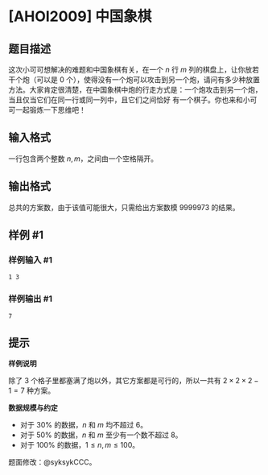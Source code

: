# [AHOI2009] 中国象棋

## 题目描述

这次小可可想解决的难题和中国象棋有关，在一个 $n$ 行 $m$ 列的棋盘上，让你放若干个炮（可以是 $0$ 个），使得没有一个炮可以攻击到另一个炮，请问有多少种放置方法。大家肯定很清楚，在中国象棋中炮的行走方式是：一个炮攻击到另一个炮，当且仅当它们在同一行或同一列中，且它们之间恰好 有一个棋子。你也来和小可可一起锻炼一下思维吧！


## 输入格式

一行包含两个整数 $n,m$，之间由一个空格隔开。


## 输出格式

总共的方案数，由于该值可能很大，只需给出方案数模 $9999973$ 的结果。


## 样例 #1

### 样例输入 #1
```
1 3
```

### 样例输出 #1

```
7
```

## 提示


**样例说明**

除了 $3$ 个格子里都塞满了炮以外，其它方案都是可行的，所以一共有 $2 \times 2 \times 2-1=7$ 种方案。

**数据规模与约定**

- 对于 $30\%$ 的数据，$n$ 和 $m$ 均不超过 $6$。
- 对于 $50\%$ 的数据，$n$ 和 $m$ 至少有一个数不超过 $8$。
- 对于 $100\%$ 的数据，$1 \leq n,m \leq 100$。

题面修改：@syksykCCC。
